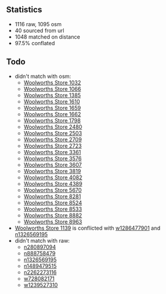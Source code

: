 ## Statistics

- 1116 raw, 1095 osm
- 40 sourced from url
- 1048 matched on distance
- 97.5% conflated

## Todo

- didn't match with osm:
  - [Woolworths Store 1032](https://www.woolworths.com.au/shop/storelocator/1032)
  - [Woolworths Store 1066](https://www.woolworths.com.au/shop/storelocator/1066)
  - [Woolworths Store 1385](https://www.woolworths.com.au/shop/storelocator/1385)
  - [Woolworths Store 1610](https://www.woolworths.com.au/shop/storelocator/1610)
  - [Woolworths Store 1659](https://www.woolworths.com.au/shop/storelocator/1659)
  - [Woolworths Store 1662](https://www.woolworths.com.au/shop/storelocator/1662)
  - [Woolworths Store 1798](https://www.woolworths.com.au/shop/storelocator/1798)
  - [Woolworths Store 2480](https://www.woolworths.com.au/shop/storelocator/2480)
  - [Woolworths Store 2503](https://www.woolworths.com.au/shop/storelocator/2503)
  - [Woolworths Store 2709](https://www.woolworths.com.au/shop/storelocator/2709)
  - [Woolworths Store 2723](https://www.woolworths.com.au/shop/storelocator/2723)
  - [Woolworths Store 3361](https://www.woolworths.com.au/shop/storelocator/3361)
  - [Woolworths Store 3576](https://www.woolworths.com.au/shop/storelocator/3576)
  - [Woolworths Store 3607](https://www.woolworths.com.au/shop/storelocator/3607)
  - [Woolworths Store 3819](https://www.woolworths.com.au/shop/storelocator/3819)
  - [Woolworths Store 4082](https://www.woolworths.com.au/shop/storelocator/4082)
  - [Woolworths Store 4389](https://www.woolworths.com.au/shop/storelocator/4389)
  - [Woolworths Store 5670](https://www.woolworths.com.au/shop/storelocator/5670)
  - [Woolworths Store 8281](https://www.woolworths.com.au/shop/storelocator/8281)
  - [Woolworths Store 8524](https://www.woolworths.com.au/shop/storelocator/8524)
  - [Woolworths Store 8533](https://www.woolworths.com.au/shop/storelocator/8533)
  - [Woolworths Store 8882](https://www.woolworths.com.au/shop/storelocator/8882)
  - [Woolworths Store 8963](https://www.woolworths.com.au/shop/storelocator/8963)
- [Woolworths Store 1139](https://www.woolworths.com.au/shop/storelocator/1139) is conflicted with [w1286477901](https://www.openstreetmap.org/way/1286477901) and [n1326569195](https://www.openstreetmap.org/node/1326569195)
- didn't match with raw:
  - [n280897094](https://www.openstreetmap.org/node/280897094)
  - [n888758479](https://www.openstreetmap.org/node/888758479)
  - [n1326569195](https://www.openstreetmap.org/node/1326569195)
  - [n1489479515](https://www.openstreetmap.org/node/1489479515)
  - [n2262273116](https://www.openstreetmap.org/node/2262273116)
  - [w728082171](https://www.openstreetmap.org/way/728082171)
  - [w1239527310](https://www.openstreetmap.org/way/1239527310)


